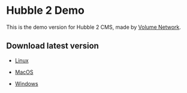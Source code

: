 # Hubble 2 Demo

This is the demo version for Hubble 2 CMS, made by [Volume Network](https://www.volumenetwork.com/).

## Download latest version

- [Linux](https://github.com/volumenetwork/hubble2-client-demo-public/releases/latest/download/hubble2-client-0.5.2.x86_64.rpm)

- [MacOS](https://github.com/volumenetwork/hubble2-client-demo-public/releases/latest/download/hubble2-client-0.5.2.dmg)

- [Windows](https://github.com/volumenetwork/hubble2-client-demo-public/releases/latest/download/hubble2-client-setup-0.5.2.exe)
